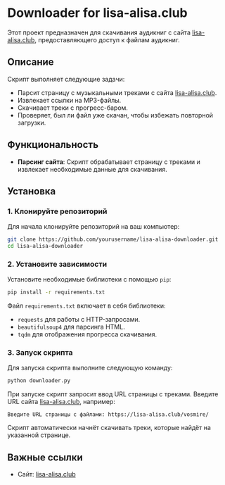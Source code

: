 # Downloader for lisa-alisa.club

Этот проект предназначен для скачивания аудикниг с сайта [lisa-alisa.club](https://lisa-alisa.club), предоставляющего доступ к файлам аудикниг.

## Описание

Скрипт выполняет следующие задачи:
- Парсит страницу с музыкальными треками с сайта [lisa-alisa.club](https://lisa-alisa.club).
- Извлекает ссылки на MP3-файлы.
- Скачивает треки с прогресс-баром.
- Проверяет, был ли файл уже скачан, чтобы избежать повторной загрузки.

## Функциональность

- **Парсинг сайта**: Скрипт обрабатывает страницу с треками и извлекает необходимые данные для скачивания.

## Установка

### 1. Клонируйте репозиторий

Для начала клонируйте репозиторий на ваш компьютер:

```bash
git clone https://github.com/yourusername/lisa-alisa-downloader.git
cd lisa-alisa-downloader
```

### 2. Установите зависимости

Установите необходимые библиотеки с помощью `pip`:

```bash
pip install -r requirements.txt
```

Файл `requirements.txt` включает в себя библиотеки:
- `requests` для работы с HTTP-запросами.
- `beautifulsoup4` для парсинга HTML.
- `tqdm` для отображения прогресса скачивания.

### 3. Запуск скрипта

Для запуска скрипта выполните следующую команду:

```bash
python downloader.py
```

При запуске скрипт запросит ввод URL страницы с треками. Введите URL сайта [lisa-alisa.club](https://lisa-alisa.club), например:

```
Введите URL страницы с файлами: https://lisa-alisa.club/vosmire/
```

Скрипт автоматически начнёт скачивать треки, которые найдёт на указанной странице.

## Важные ссылки

- Сайт: [lisa-alisa.club](https://lisa-alisa.club)
```

